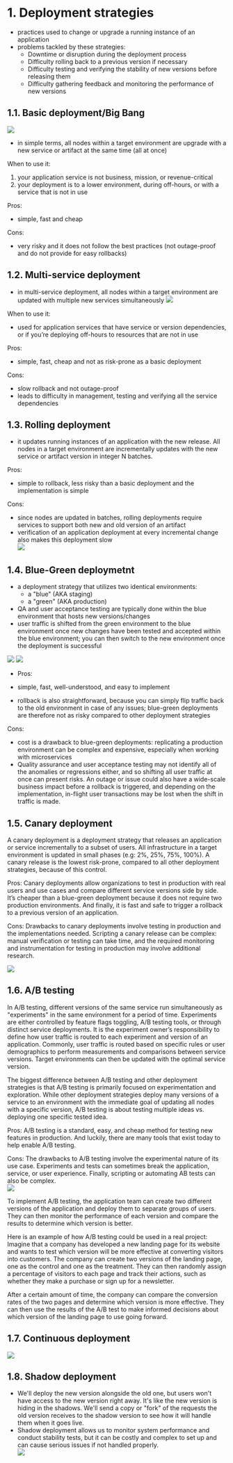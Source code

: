 # 1. Deployment strategies

- practices used to change or upgrade a running instance of an application
- problems tackled by these strategies:
  - Downtime or disruption during the deployment process
  - Difficulty rolling back to a previous version if necessary
  - Difficulty testing and verifying the stability of new versions before releasing them
  - Difficulty gathering feedback and monitoring the performance of new versions

## 1.1. Basic deployment/Big Bang

![](images/software-engineering/basic_deployment.png)

- in simple terms, all nodes within a target environment are upgrade with a new service or artifact at the same time (all at once)

When to use it:

1. your application service is not business, mission, or revenue-critical
2. your deployment is to a lower environment, during off-hours, or with a service that is not in use

Pros:

- simple, fast and cheap

Cons:

- very risky and it does not follow the best practices (not outage-proof and do not provide for easy rollbacks)

## 1.2. Multi-service deployment

- in multi-service deployment, all nodes within a target environment are updated with multiple new services simultaneously
  ![](images/software-engineering/multi_service_deployment.png)

When to use it:

- used for application services that have service or version dependencies, or if you’re deploying off-hours to resources that are not in use

Pros:

- simple, fast, cheap and not as risk-prone as a basic deployment

Cons:

- slow rollback and not outage-proof
- leads to difficulty in management, testing and verifying all the service dependencies

## 1.3. Rolling deployment

- it updates running instances of an application with the new release. All nodes in a target environment are incrementally updates
  with the new service or artifact version in integer N batches.

Pros:

- simple to rollback, less risky than a basic deployment and the implementation is simple

Cons:

- since nodes are updated in batches, rolling deployments require services to support both new and old version of an artifact
- verification of an application deployment at every incremental change also makes this deployment slow <br>
  ![](images/software-engineering/rolling_deployment.png)

## 1.4. Blue-Green deploymetnt

- a deployment strategy that utilizes two identical environments:
  - a "blue" (AKA staging)
  - a "green" (AKA production)
- QA and user acceptance testing are typically done within the blue environment that hosts new versions/changes
- user traffic is shifted from the green environment to the blue environment once new changes have been tested and accepted within the blue environment; you can then switch to the new environment once the deployment is successful

![](images/software-engineering/blue_green.png)
![](images/software-engineering/blue_green_2.png)

- Pros:

- simple, fast, well-understood, and easy to implement
- rollback is also straightforward, because you can simply flip traffic back to the old environment in case of any issues; blue-green deployments are therefore not as risky compared to other deployment strategies

Cons:

- cost is a drawback to blue-green deployments: replicating a production environment can be complex and expensive, especially when working with microservices
- Quality assurance and user acceptance testing may not identify all of the anomalies or regressions either, and so shifting all user traffic at once can present risks. An outage or issue could also have a wide-scale business impact before a rollback is triggered, and depending on the implementation, in-flight user transactions may be lost when the shift in traffic is made.

## 1.5. Canary deployment

A canary deployment is a deployment strategy that releases an application or service incrementally to a subset of users. All infrastructure in a target environment is updated in small phases (e.g: 2%, 25%, 75%, 100%). A canary release is the lowest risk-prone, compared to all other deployment strategies, because of this control.

Pros:
Canary deployments allow organizations to test in production with real users and use cases and compare different service versions side by side. It’s cheaper than a blue-green deployment because it does not require two production environments. And finally, it is fast and safe to trigger a rollback to a previous version of an application.

Cons:
Drawbacks to canary deployments involve testing in production and the implementations needed. Scripting a canary release can be complex: manual verification or testing can take time, and the required monitoring and instrumentation for testing in production may involve additional research.

![](images/software-engineering/canary_deployment.png)

## 1.6. A/B testing

In A/B testing, different versions of the same service run simultaneously as "experiments" in the same environment for a period of time. Experiments are either controlled by feature flags toggling, A/B testing tools, or through distinct service deployments. It is the experiment owner’s responsibility to define how user traffic is routed to each experiment and version of an application. Commonly, user traffic is routed based on specific rules or user demographics to perform measurements and comparisons between service versions. Target environments can then be updated with the optimal service version.

The biggest difference between A/B testing and other deployment strategies is that A/B testing is primarily focused on experimentation and exploration. While other deployment strategies deploy many versions of a service to an environment with the immediate goal of updating all nodes with a specific version, A/B testing is about testing multiple ideas vs. deploying one specific tested idea.

Pros:
A/B testing is a standard, easy, and cheap method for testing new features in production. And luckily, there are many tools that exist today to help enable A/B testing.

Cons:
The drawbacks to A/B testing involve the experimental nature of its use case. Experiments and tests can sometimes break the application, service, or user experience. Finally, scripting or automating AB tests can also be complex. <br>
![](images/software-engineering/a_b_testing.png)

To implement A/B testing, the application team can create two different versions of the application and deploy them to separate groups of users. They can then monitor the performance of each version and compare the results to determine which version is better.

Here is an example of how A/B testing could be used in a real project: Imagine that a company has developed a new landing page for its website and wants to test which version will be more effective at converting visitors into customers. The company can create two versions of the landing page, one as the control and one as the treatment. They can then randomly assign a percentage of visitors to each page and track their actions, such as whether they make a purchase or sign up for a newsletter.

After a certain amount of time, the company can compare the conversion rates of the two pages and determine which version is more effective. They can then use the results of the A/B test to make informed decisions about which version of the landing page to use going forward.

## 1.7. Continuous deployment

![](images/software-engineering/cd.png)

## 1.8. Shadow deployment

- We'll deploy the new version alongside the old one, but users won't have access to the new version right away. It's like the new version is hiding in the shadows. We'll send a copy or "fork" of the requests the old version receives to the shadow version to see how it will handle them when it goes live.
- Shadow deployment allows us to monitor system performance and conduct stability tests, but it can be costly and complex to set up and can cause serious issues if not handled properly. <br>
  ![](images/software-engineering/shadow_deployment.png)
